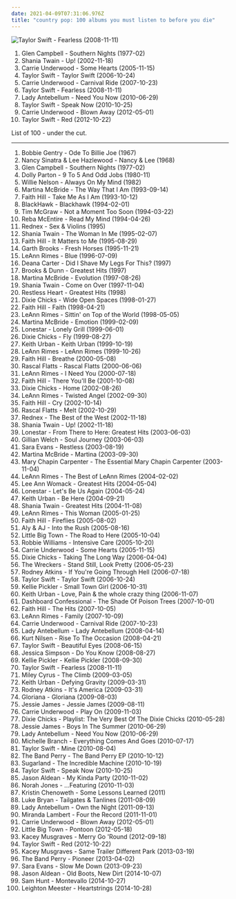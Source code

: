```yaml
---
date: 2021-04-09T07:31:06.976Z
title: "country pop: 100 albums you must listen to before you die"
---
```

![Taylor Swift - Fearless (2008-11-11)](https://img.discogs.com/LEhfQKESFmMZavnZUioB59n4kkc=/fit-in/540x491/filters:strip_icc():format(jpeg):mode_rgb():quality(90)/discogs-images/R-3439733-1330445174.jpeg.jpg "Taylor Swift - Fearless (2008-11-11)")
<ol class="albums">
<li data-cover="http://coverartarchive.org/release/834a05ec-4bbc-4276-b797-2ccdf625d648/7331581825-500.jpg" data-tags="country, country pop, contemporary christian, bono, ccm, urban cowboy, pentecostal, the edge, jesus had a penis, dake-bonoist, dake, dake-bonoism, confucius had a penis, listen to u2, dake-bonoistic doctrine, conforms to dake-bonoistic doctrine, moist butt kittens, they always conform to dake-bonoistic doctrine, finis jennings dake, dake-bono, contemporary muslim" role="button">Glen Campbell - Southern Nights (1977-02)</li>
<li data-cover="https://img.discogs.com/MOMwHVe2p5W1t2C_WX2_dUESRmM=/fit-in/600x515/filters:strip_icc():format(jpeg):mode_rgb():quality(90)/discogs-images/R-908095-1423688575-5624.jpeg.jpg" data-tags="country pop, pop, country" role="button">Shania Twain - Up! (2002-11-18)</li>
<li data-cover="http://coverartarchive.org/release/a33b9822-9f09-4e19-9d6e-e05af85c727b/5228564975-500.jpg" data-tags="country" role="button">Carrie Underwood - Some Hearts (2005-11-15)</li>
<li data-cover="http://coverartarchive.org/release/09689c80-1ecd-463d-b212-ad252cb138c9/8900302560-500.jpg" data-tags="country" role="button">Taylor Swift - Taylor Swift (2006-10-24)</li>
<li data-cover="http://coverartarchive.org/release/1ae35324-42a2-4cd8-880e-9d810ef964b2/6121102106-500.jpg" data-tags="country" role="button">Carrie Underwood - Carnival Ride (2007-10-23)</li>
<li data-cover="https://img.discogs.com/LEhfQKESFmMZavnZUioB59n4kkc=/fit-in/540x491/filters:strip_icc():format(jpeg):mode_rgb():quality(90)/discogs-images/R-3439733-1330445174.jpeg.jpg" data-tags="country" role="button">Taylor Swift - Fearless (2008-11-11)</li>
<li data-cover="https://img.discogs.com/Xp-xvx_0yhZAU08NC-Ef7bxl3sc=/fit-in/592x598/filters:strip_icc():format(jpeg):mode_rgb():quality(90)/discogs-images/R-2604025-1292748172.jpeg.jpg" data-tags="country" role="button">Lady Antebellum - Need You Now (2010-06-29)</li>
<li data-cover="https://img.discogs.com/scURdDHnJxXGhNe3S0C141A8zYQ=/fit-in/310x240/filters:strip_icc():format(jpeg):mode_rgb():quality(90)/discogs-images/R-3774986-1343921934-2320.jpeg.jpg" data-tags="country" role="button">Taylor Swift - Speak Now (2010-10-25)</li>
<li data-cover="https://img.discogs.com/wChLj95dyM62qYlsECzUPmYPK0o=/fit-in/600x600/filters:strip_icc():format(jpeg):mode_rgb():quality(90)/discogs-images/R-3575808-1335954973.jpeg.jpg" data-tags="country, country pop" role="button">Carrie Underwood - Blown Away (2012-05-01)</li>
<li data-cover="http://coverartarchive.org/release/90d96ad7-ca44-41f2-bc47-cbc9c762be3b/2432027661-500.jpg" data-tags="pop, country" role="button">Taylor Swift - Red (2012-10-22)</li>
</ol>
List of 100 - under the cut.
<!-- more -->

_________________

<ol class="albums">
<li data-cover="https://img.discogs.com/VcoRJm-YVZgqK4Aku3l0a6Djdp0=/fit-in/600x600/filters:strip_icc():format(jpeg):mode_rgb():quality(90)/discogs-images/R-5038593-1464622384-7864.jpeg.jpg" data-tags="country" role="button">
Bobbie Gentry - Ode To Billie Joe (1967)
</li>
<li data-cover="https://img.discogs.com/mybFD7GXpZAwbDkPS_9PVLeBEGo=/fit-in/600x608/filters:strip_icc():format(jpeg):mode_rgb():quality(90)/discogs-images/R-1904441-1507107587-5317.jpeg.jpg" data-tags="oldies, duets" role="button">
Nancy Sinatra & Lee Hazlewood - Nancy & Lee (1968)
</li>
<li data-cover="http://coverartarchive.org/release/834a05ec-4bbc-4276-b797-2ccdf625d648/7331581825-500.jpg" data-tags="country, country pop, contemporary christian, bono, ccm, urban cowboy, pentecostal, the edge, jesus had a penis, dake-bonoist, dake, dake-bonoism, confucius had a penis, listen to u2, dake-bonoistic doctrine, conforms to dake-bonoistic doctrine, moist butt kittens, they always conform to dake-bonoistic doctrine, finis jennings dake, dake-bono, contemporary muslim" role="button">
Glen Campbell - Southern Nights (1977-02)
</li>
<li data-cover="https://img.discogs.com/uhShPT4o0HiuyOpy0hSJQawuCtg=/fit-in/600x597/filters:strip_icc():format(jpeg):mode_rgb():quality(90)/discogs-images/R-2589121-1392873615-8230.jpeg.jpg" data-tags="80s" role="button">
Dolly Parton - 9 To 5 And Odd Jobs (1980-11)
</li>
<li data-cover="http://coverartarchive.org/release/ca3fc917-deaf-4a15-9cbc-dbf37f9f5e9b/5679177340-500.jpg" data-tags="country" role="button">
Willie Nelson - Always On My Mind (1982)
</li>
<li data-cover="https://img.discogs.com/ycYgoJHJs2Na9b5nHnML7P_mOW4=/fit-in/596x600/filters:strip_icc():format(jpeg):mode_rgb():quality(90)/discogs-images/R-6671031-1424291933-4912.jpeg.jpg" data-tags="country" role="button">
Martina McBride - The Way That I Am (1993-09-14)
</li>
<li data-cover="http://coverartarchive.org/release/b14a1773-77b9-4f3f-9a7c-77c266affc10/13621729859-500.jpg" data-tags="country" role="button">
Faith Hill - Take Me As I Am (1993-10-12)
</li>
<li data-cover="http://coverartarchive.org/release/65e46e08-39f7-4f7a-9424-da9b1eadf598/24971948566-500.jpg" data-tags="country, 90s, country pop, pop country, 1990s, 90s country, now available on last-fm radio 07q3, guy group, blackhawk, 90s country-pop, 90s country pop, countryalbum" role="button">
BlackHawk - Blackhawk (1994-02-01)
</li>
<li data-cover="http://coverartarchive.org/release/3ddced0c-1256-4934-9a9e-c46f57bafe1c/9375306516-500.jpg" data-tags="country" role="button">
Tim McGraw - Not a Moment Too Soon (1994-03-22)
</li>
<li data-cover="http://coverartarchive.org/release/e0b8ea86-2462-454e-950c-e9428882aa2a/10151666191-500.jpg" data-tags="country" role="button">
Reba McEntire - Read My Mind (1994-04-26)
</li>
<li data-cover="https://img.discogs.com/pAKaNMcVw3-Vj6P_FpeUQ6p6gXo=/fit-in/600x594/filters:strip_icc():format(jpeg):mode_rgb():quality(90)/discogs-images/R-435832-1197757353.jpeg.jpg" data-tags="eurodance" role="button">
Rednex - Sex & Violins (1995)
</li>
<li data-cover="http://coverartarchive.org/release/60137615-99da-340e-84cf-0606356e1125/6132686001-500.jpg" data-tags="country" role="button">
Shania Twain - The Woman In Me (1995-02-07)
</li>
<li data-cover="https://img.discogs.com/ZLUz5TPxdgBnxUxba4twgmD_iMo=/fit-in/600x606/filters:strip_icc():format(jpeg):mode_rgb():quality(90)/discogs-images/R-2069946-1262246966.jpeg.jpg" data-tags="country" role="button">
Faith Hill - It Matters to Me (1995-08-29)
</li>
<li data-cover="http://coverartarchive.org/release/053c38a0-1cda-4ccf-a8dd-c1acf8b395de/22060604615-500.jpg" data-tags="country, garth brooks" role="button">
Garth Brooks - Fresh Horses (1995-11-21)
</li>
<li data-cover="https://img.discogs.com/sE1T9hUyUW0QG9XtP_MwVOXf24A=/fit-in/600x946/filters:strip_icc():format(jpeg):mode_rgb():quality(90)/discogs-images/R-7571210-1444263508-8461.jpeg.jpg" data-tags="country, country pop" role="button">
LeAnn Rimes - Blue (1996-07-09)
</li>
<li data-cover="https://img.discogs.com/kGjwTJVkYTzpkUK96W2rCse2Ti8=/fit-in/580x569/filters:strip_icc():format(jpeg):mode_rgb():quality(90)/discogs-images/R-2886278-1371721365-3427.jpeg.jpg" data-tags="country" role="button">
Deana Carter - Did I Shave My Legs For This? (1997)
</li>
<li data-cover="http://coverartarchive.org/release/d9cf6052-0682-4ca3-b89b-4b563d075ea2/21187265585-500.jpg" data-tags="country, brooks and dunn" role="button">
Brooks & Dunn - Greatest Hits (1997)
</li>
<li data-cover="https://img.discogs.com/faB_-tEElnsFZt1mt4QCSLCA_Tk=/fit-in/600x448/filters:strip_icc():format(jpeg):mode_rgb():quality(90)/discogs-images/R-8648129-1466040642-2252.jpeg.jpg" data-tags="country, female vocalists, country pop, pop country, 90s country, country-crossover, country divas, ladies of country, 90s country-pop, 90s country pop, m bride" role="button">
Martina McBride - Evolution (1997-08-26)
</li>
<li data-cover="http://coverartarchive.org/release/9414114a-422b-460d-834d-be1e189bee4f/1120191755-500.jpg" data-tags="shania twain, country" role="button">
Shania Twain - Come on Over (1997-11-04)
</li>
<li data-cover="http://coverartarchive.org/release/f42ed420-5df1-44d5-a9fd-9b571002ebb9/26646573035-500.jpg" data-tags="pop, country" role="button">
Restless Heart - Greatest Hits (1998)
</li>
<li data-cover="http://coverartarchive.org/release/dc20ab32-ff95-3621-bdaf-92b90e826ee1/6201935684-500.jpg" data-tags="country" role="button">
Dixie Chicks - Wide Open Spaces (1998-01-27)
</li>
<li data-cover="https://img.discogs.com/s4m95FOuORiQxm4FwcIzHreL84I=/fit-in/600x597/filters:strip_icc():format(jpeg):mode_rgb():quality(90)/discogs-images/R-9591069-1573305772-6225.jpeg.jpg" data-tags="country" role="button">
Faith Hill - Faith (1998-04-21)
</li>
<li data-cover="http://coverartarchive.org/release/d0878f83-4b85-4124-89c7-eb86733be61a/17661420020-500.jpg" data-tags="country pop" role="button">
LeAnn Rimes - Sittin' on Top of the World (1998-05-05)
</li>
<li data-cover="http://coverartarchive.org/release/1d845523-a674-406a-a93d-2b66c1329169/26642280411-500.jpg" data-tags="country, female vocalists, 90s, country pop, pop country, 1990s, 90s country, country-crossover, country divas, ladies of country, 90s country-pop, favorite artist-band, 90s country pop, m bride" role="button">
Martina McBride - Emotion (1999-02-09)
</li>
<li data-cover="https://img.discogs.com/na6SCvM0UqeDH4JbLATHyNmVPoM=/fit-in/600x601/filters:strip_icc():format(jpeg):mode_rgb():quality(90)/discogs-images/R-2377099-1280471658.jpeg.jpg" data-tags="country" role="button">
Lonestar - Lonely Grill (1999-06-01)
</li>
<li data-cover="http://coverartarchive.org/release/c464169f-eec9-3406-9690-5e5667ec091d/6201889696-500.jpg" data-tags="country" role="button">
Dixie Chicks - Fly (1999-08-27)
</li>
<li data-cover="http://coverartarchive.org/release/6604e34d-932e-4c16-afae-829ccf920fd7/21568214110-500.jpg" data-tags="country" role="button">
Keith Urban - Keith Urban (1999-10-19)
</li>
<li data-cover="https://img.discogs.com/0IYWJXJxnn8Ns7-7qg5ZtJFvSo8=/fit-in/600x931/filters:strip_icc():format(jpeg):mode_rgb():quality(90)/discogs-images/R-11806914-1522702106-2622.jpeg.jpg" data-tags="country, country pop" role="button">
LeAnn Rimes - LeAnn Rimes (1999-10-26)
</li>
<li data-cover="https://img.discogs.com/FVqQKfvmlWg9qr9gQTtyiEybOS4=/fit-in/505x379/filters:strip_icc():format(jpeg):mode_rgb():quality(90)/discogs-images/R-9017805-1473510456-2459.jpeg.jpg" data-tags="country" role="button">
Faith Hill - Breathe (2000-05-08)
</li>
<li data-cover="https://img.discogs.com/I15ThjPZVjFPbdkhiL1_4C7bKdg=/fit-in/600x590/filters:strip_icc():format(jpeg):mode_rgb():quality(90)/discogs-images/R-9757895-1510661558-4833.jpeg.jpg" data-tags="country" role="button">
Rascal Flatts - Rascal Flatts (2000-06-06)
</li>
<li data-cover="https://img.discogs.com/1W0VNVjD24tviPLcPvTdgAwnVew=/fit-in/500x496/filters:strip_icc():format(jpeg):mode_rgb():quality(90)/discogs-images/R-2397609-1420294713-2113.jpeg.jpg" data-tags="country" role="button">
LeAnn Rimes - I Need You (2000-07-18)
</li>
<li data-cover="https://img.discogs.com/QQzPWq86GhQz5OZkC51lc_U2mMc=/fit-in/600x594/filters:strip_icc():format(jpeg):mode_rgb():quality(90)/discogs-images/R-4123011-1587673975-8348.jpeg.jpg" data-tags="country" role="button">
Faith Hill - There You'll Be (2001-10-08)
</li>
<li data-cover="http://coverartarchive.org/release/d65493ed-9fae-3381-b57d-8e50596c72cd/14014357566-500.jpg" data-tags="country" role="button">
Dixie Chicks - Home (2002-08-26)
</li>
<li data-cover="https://img.discogs.com/N3e-LAaWsbFWgk10Sqbkj3mL2qY=/fit-in/600x499/filters:strip_icc():format(jpeg):mode_rgb():quality(90)/discogs-images/R-9941242-1493824552-6901.jpeg.jpg" data-tags="country" role="button">
LeAnn Rimes - Twisted Angel (2002-09-30)
</li>
<li data-cover="http://coverartarchive.org/release/b4559308-a761-3279-8243-35952f3aeb7a/19438296770-500.jpg" data-tags="country" role="button">
Faith Hill - Cry (2002-10-14)
</li>
<li data-cover="http://coverartarchive.org/release/851b631c-a923-4073-8aed-78dbbe56e34c/4318153854-500.jpg" data-tags="country" role="button">
Rascal Flatts - Melt (2002-10-29)
</li>
<li data-cover="http://coverartarchive.org/release/f51dc5d8-9ede-474e-a5d5-6ac95dd6112a/21859992537-500.jpg" data-tags="dance" role="button">
Rednex - The Best of the West (2002-11-18)
</li>
<li data-cover="https://img.discogs.com/MOMwHVe2p5W1t2C_WX2_dUESRmM=/fit-in/600x515/filters:strip_icc():format(jpeg):mode_rgb():quality(90)/discogs-images/R-908095-1423688575-5624.jpeg.jpg" data-tags="country pop, pop, country" role="button">
Shania Twain - Up! (2002-11-18)
</li>
<li data-cover="http://coverartarchive.org/release/34fbc14f-b370-4f93-91b8-f618df11f216/2728617775-500.jpg" data-tags="country pop, modern country, pop country, 90s country, 5 star albums, lonestar, 90s country-pop" role="button">
Lonestar - From There to Here: Greatest Hits (2003-06-03)
</li>
<li data-cover="http://coverartarchive.org/release/b6f84cbc-afff-36c1-9eab-8da0633c7c6c/2255166850-500.jpg" data-tags="alt-country" role="button">
Gillian Welch - Soul Journey (2003-06-03)
</li>
<li data-cover="https://img.discogs.com/rrjCG_LQJJWy28UlNf8tbZtd-TU=/fit-in/600x597/filters:strip_icc():format(jpeg):mode_rgb():quality(90)/discogs-images/R-7660041-1529240943-9407.jpeg.jpg" data-tags="country" role="button">
Sara Evans - Restless (2003-08-19)
</li>
<li data-cover="https://img.discogs.com/rnQVk8md3NB1fsg8Zqrb_a1UB0c=/fit-in/600x602/filters:strip_icc():format(jpeg):mode_rgb():quality(90)/discogs-images/R-2471077-1286280855.jpeg.jpg" data-tags="country" role="button">
Martina McBride - Martina (2003-09-30)
</li>
<li data-cover="http://coverartarchive.org/release/65f8ad28-acdf-40cb-b1db-a796c9e4d3b7/26645870377-500.jpg" data-tags="country, female singer songwriter" role="button">
Mary Chapin Carpenter - The Essential Mary Chapin Carpenter (2003-11-04)
</li>
<li data-cover="http://coverartarchive.org/release/f4c76621-26e8-4c79-b449-f210eeb539b6/17468658946-500.jpg" data-tags="country" role="button">
LeAnn Rimes - The Best of LeAnn Rimes (2004-02-02)
</li>
<li data-cover="http://coverartarchive.org/release/5e14fd81-1fe8-491c-b128-b21b8033499a/21278155542-500.jpg" data-tags="country" role="button">
Lee Ann Womack - Greatest Hits (2004-05-04)
</li>
<li data-cover="http://coverartarchive.org/release/c97d7799-66e5-46c7-a912-b68b6aca689c/21568671509-500.jpg" data-tags="country" role="button">
Lonestar - Let's Be Us Again (2004-05-24)
</li>
<li data-cover="http://coverartarchive.org/release/99bfcd40-b086-41f7-83d7-786fbbb3c99b/26696949744-500.jpg" data-tags="country" role="button">
Keith Urban - Be Here (2004-09-21)
</li>
<li data-cover="http://coverartarchive.org/release/958f84cf-4658-38d5-8af7-e82b7e4201cc/20691175360-500.jpg" data-tags="shania twain, country" role="button">
Shania Twain - Greatest Hits (2004-11-08)
</li>
<li data-cover="https://img.discogs.com/mLXYaVo2oQ_Yd8aR6o7TdC-tguU=/fit-in/600x497/filters:strip_icc():format(jpeg):mode_rgb():quality(90)/discogs-images/R-6653521-1423936681-9804.jpeg.jpg" data-tags="country" role="button">
LeAnn Rimes - This Woman (2005-01-25)
</li>
<li data-cover="http://coverartarchive.org/release/6174cef4-1447-4936-8454-e90a7f1cb1a6/28236503054-500.jpg" data-tags="country" role="button">
Faith Hill - Fireflies (2005-08-02)
</li>
<li data-cover="http://coverartarchive.org/release/14acfbcf-3a1b-4dad-bf31-fae0525aeed2/22195854394-500.jpg" data-tags="pop, alternative, alternative rock" role="button">
Aly & AJ - Into the Rush (2005-08-16)
</li>
<li data-cover="http://coverartarchive.org/release/538329ea-1087-4ef6-800e-d9069cabd299/19388646151-500.jpg" data-tags="country" role="button">
Little Big Town - The Road to Here (2005-10-04)
</li>
<li data-cover="http://coverartarchive.org/release/d304d0ae-4937-30a9-9ea7-656a8d92860b/1413448182-500.jpg" data-tags="pop, robbie williams" role="button">
Robbie Williams - Intensive Care (2005-10-20)
</li>
<li data-cover="http://coverartarchive.org/release/a33b9822-9f09-4e19-9d6e-e05af85c727b/5228564975-500.jpg" data-tags="country" role="button">
Carrie Underwood - Some Hearts (2005-11-15)
</li>
<li data-cover="https://img.discogs.com/4QzVpu_GvEwZgSwY_OS5phfkCTk=/fit-in/167x167/filters:strip_icc():format(jpeg):mode_rgb():quality(90)/discogs-images/R-3362092-1327361300.jpeg.jpg" data-tags="country" role="button">
Dixie Chicks - Taking The Long Way (2006-04-04)
</li>
<li data-cover="https://img.discogs.com/xFrIQJnXSfVK9N_bCXR9rvb9uJk=/fit-in/445x450/filters:strip_icc():format(jpeg):mode_rgb():quality(90)/discogs-images/R-1402301-1216632404.jpeg.jpg" data-tags="country" role="button">
The Wreckers - Stand Still, Look Pretty (2006-05-23)
</li>
<li data-cover="http://coverartarchive.org/release/64428544-ade7-4a82-ac93-8f797990bfe9/15750719475-500.jpg" data-tags="country, sweet songs" role="button">
Rodney Atkins - If You're Going Through Hell (2006-07-18)
</li>
<li data-cover="http://coverartarchive.org/release/09689c80-1ecd-463d-b212-ad252cb138c9/8900302560-500.jpg" data-tags="country" role="button">
Taylor Swift - Taylor Swift (2006-10-24)
</li>
<li data-cover="http://coverartarchive.org/release/b75d84c9-0c2a-4f3e-80e3-8c385efd63c0/25970432695-500.jpg" data-tags="country" role="button">
Kellie Pickler - Small Town Girl (2006-10-31)
</li>
<li data-cover="https://img.discogs.com/cbWRBO7bQYZ29szzE21aUJO2Nko=/fit-in/596x597/filters:strip_icc():format(jpeg):mode_rgb():quality(90)/discogs-images/R-877510-1304419569.jpeg.jpg" data-tags="country" role="button">
Keith Urban - Love, Pain & the whole crazy thing (2006-11-07)
</li>
<li data-cover="https://img.discogs.com/WOF7raIoLouZaJKqPANneAjx6o8=/fit-in/500x500/filters:strip_icc():format(jpeg):mode_rgb():quality(90)/discogs-images/R-3999652-1351882712-6546.jpeg.jpg" data-tags="acoustic" role="button">
Dashboard Confessional - The Shade Of Poison Trees (2007-10-01)
</li>
<li data-cover="http://coverartarchive.org/release/dc56dfd8-b72f-499f-bfe4-e20d2e680067/17234830279-500.jpg" data-tags="country" role="button">
Faith Hill - The Hits (2007-10-05)
</li>
<li data-cover="http://coverartarchive.org/release/5433150e-c4ec-4483-8533-9dd4a4feebd5/15319558202-500.jpg" data-tags="country" role="button">
LeAnn Rimes - Family (2007-10-09)
</li>
<li data-cover="http://coverartarchive.org/release/1ae35324-42a2-4cd8-880e-9d810ef964b2/6121102106-500.jpg" data-tags="country" role="button">
Carrie Underwood - Carnival Ride (2007-10-23)
</li>
<li data-cover="https://img.discogs.com/20jVDulzuFingwCKr6c21N83ecs=/fit-in/600x600/filters:strip_icc():format(jpeg):mode_rgb():quality(90)/discogs-images/R-1608105-1231859074.jpeg.jpg" data-tags="country" role="button">
Lady Antebellum - Lady Antebellum (2008-04-14)
</li>
<li data-cover="https://img.discogs.com/iBznMpJFkmxMSdLLL8KVpRWYlyg=/fit-in/600x607/filters:strip_icc():format(jpeg):mode_rgb():quality(90)/discogs-images/R-1331713-1246226768.jpeg.jpg" data-tags="kurt nilsen" role="button">
Kurt Nilsen - Rise To The Occasion (2008-04-21)
</li>
<li data-cover="http://coverartarchive.org/release/0d741fcf-1210-4b90-a165-d37abdb06511/8901648071-500.jpg" data-tags="pop, country, female vocalists" role="button">
Taylor Swift - Beautiful Eyes (2008-06-15)
</li>
<li data-cover="http://coverartarchive.org/release/dcf0cfad-6bed-3891-8326-f651dfbee9c4/9759244661-500.jpg" data-tags="country" role="button">
Jessica Simpson - Do You Know (2008-08-27)
</li>
<li data-cover="http://coverartarchive.org/release/8cd145f5-a5f1-44e7-b4aa-6951dcc57952/25970423591-500.jpg" data-tags="country" role="button">
Kellie Pickler - Kellie Pickler (2008-09-30)
</li>
<li data-cover="https://img.discogs.com/LEhfQKESFmMZavnZUioB59n4kkc=/fit-in/540x491/filters:strip_icc():format(jpeg):mode_rgb():quality(90)/discogs-images/R-3439733-1330445174.jpeg.jpg" data-tags="country" role="button">
Taylor Swift - Fearless (2008-11-11)
</li>
<li data-cover="http://coverartarchive.org/release/5912f8e6-fa41-481b-a434-e766a17df497/4767018368-500.jpg" data-tags="miley cyrus" role="button">
Miley Cyrus - The Climb (2009-03-05)
</li>
<li data-cover="http://coverartarchive.org/release/afd85101-c717-4d44-97ce-c533da9cc377/14920368979-500.jpg" data-tags="country" role="button">
Keith Urban - Defying Gravity (2009-03-31)
</li>
<li data-cover="http://coverartarchive.org/release/17313ca7-d200-4f04-993a-eaec731083b0/23737640405-500.jpg" data-tags="country" role="button">
Rodney Atkins - It's America (2009-03-31)
</li>
<li data-cover="https://img.discogs.com/g4P_85i4os0onW_ADNpUL27DLwM=/fit-in/500x500/filters:strip_icc():format(jpeg):mode_rgb():quality(90)/discogs-images/R-3151386-1318138761.jpeg.jpg" data-tags="country" role="button">
Gloriana - Gloriana (2009-08-03)
</li>
<li data-cover="http://coverartarchive.org/release/564a868a-aaff-4396-a75e-f27613dc886d/4227327754-500.jpg" data-tags="country, pop, dance" role="button">
Jessie James - Jessie James (2009-08-11)
</li>
<li data-cover="http://coverartarchive.org/release/0b7b7553-1492-49f4-b8bc-3fb482fe4ab2/7911228592-500.jpg" data-tags="country" role="button">
Carrie Underwood - Play On (2009-11-03)
</li>
<li data-cover="http://coverartarchive.org/release/4e62da04-6192-4980-a30f-b173d12f9276/22443264500-500.jpg" data-tags="country" role="button">
Dixie Chicks - Playlist: The Very Best Of The Dixie Chicks (2010-05-28)
</li>
<li data-cover="http://coverartarchive.org/release/ad7bdd58-7822-4e72-aafe-b82f4a494918/3387936517-500.jpg" data-tags="pop, country pop, jessie james" role="button">
Jessie James - Boys In The Summer (2010-06-29)
</li>
<li data-cover="https://img.discogs.com/Xp-xvx_0yhZAU08NC-Ef7bxl3sc=/fit-in/592x598/filters:strip_icc():format(jpeg):mode_rgb():quality(90)/discogs-images/R-2604025-1292748172.jpeg.jpg" data-tags="country" role="button">
Lady Antebellum - Need You Now (2010-06-29)
</li>
<li data-cover="http://coverartarchive.org/release/553872be-6bfa-3dcc-941e-10d126aab66a/14247286471-500.jpg" data-tags="country pop" role="button">
Michelle Branch - Everything Comes And Goes (2010-07-17)
</li>
<li data-cover="https://img.discogs.com/j7Kn7dzkFMwNe_Nju7W3N5sptEo=/fit-in/600x600/filters:strip_icc():format(jpeg):mode_rgb():quality(90)/discogs-images/R-8818776-1469436766-8082.jpeg.jpg" data-tags="taylor swift" role="button">
Taylor Swift - Mine (2010-08-04)
</li>
<li data-cover="http://coverartarchive.org/release/2be90de4-791d-4799-b70e-0f0891fd4871/10220409119-500.jpg" data-tags="country, female vocalists" role="button">
The Band Perry - The Band Perry EP (2010-10-12)
</li>
<li data-cover="http://coverartarchive.org/release/57877bb1-4a05-448b-a37e-41649ea99e35/10798226561-500.jpg" data-tags="country" role="button">
Sugarland - The Incredible Machine (2010-10-19)
</li>
<li data-cover="https://img.discogs.com/scURdDHnJxXGhNe3S0C141A8zYQ=/fit-in/310x240/filters:strip_icc():format(jpeg):mode_rgb():quality(90)/discogs-images/R-3774986-1343921934-2320.jpeg.jpg" data-tags="country" role="button">
Taylor Swift - Speak Now (2010-10-25)
</li>
<li data-cover="http://coverartarchive.org/release/91b48d70-bce1-4806-880c-a2b1488ac877/2663859177-500.jpg" data-tags="country, country rock" role="button">
Jason Aldean - My Kinda Party (2010-11-02)
</li>
<li data-cover="https://img.discogs.com/olt-pzPNw2Pu1OWKvLg7Ixno8tI=/fit-in/600x600/filters:strip_icc():format(jpeg):mode_rgb():quality(90)/discogs-images/R-9494865-1481560236-2782.jpeg.jpg" data-tags="norah jones" role="button">
Norah Jones - ...Featuring (2010-11-03)
</li>
<li data-cover="http://coverartarchive.org/release/2155242f-ac29-4f26-9978-ada9115a8bf9/27573283493-500.jpg" data-tags="pop, country, country pop, pop country, 10s, 2010s" role="button">
Kristin Chenoweth - Some Lessons Learned (2011)
</li>
<li data-cover="http://coverartarchive.org/release/c1647ae7-993c-4b98-83bd-36b1003342b1/3499102791-500.jpg" data-tags="country" role="button">
Luke Bryan - Tailgates & Tanlines (2011-08-09)
</li>
<li data-cover="https://img.discogs.com/-AaM238cQ-tI0TXoRWXfVNZhdHw=/fit-in/300x265/filters:strip_icc():format(jpeg):mode_rgb():quality(90)/discogs-images/R-9519370-1484442560-7043.jpeg.jpg" data-tags="country" role="button">
Lady Antebellum - Own the Night (2011-09-13)
</li>
<li data-cover="http://coverartarchive.org/release/a23b683f-5d70-4250-94e3-5b8de2281283/6656877434-500.jpg" data-tags="country, 2010s" role="button">
Miranda Lambert - Four the Record (2011-11-01)
</li>
<li data-cover="https://img.discogs.com/wChLj95dyM62qYlsECzUPmYPK0o=/fit-in/600x600/filters:strip_icc():format(jpeg):mode_rgb():quality(90)/discogs-images/R-3575808-1335954973.jpeg.jpg" data-tags="country, country pop" role="button">
Carrie Underwood - Blown Away (2012-05-01)
</li>
<li data-cover="http://coverartarchive.org/release/fc6ba0f1-7ac6-4e47-8680-3590668d0b72/1024561249-500.jpg" data-tags="country" role="button">
Little Big Town - Pontoon (2012-05-18)
</li>
<li data-cover="http://coverartarchive.org/release/1768bc0e-8a89-437c-874d-7db6d5693879/14534292856-500.jpg" data-tags="country" role="button">
Kacey Musgraves - Merry Go 'Round (2012-09-18)
</li>
<li data-cover="http://coverartarchive.org/release/90d96ad7-ca44-41f2-bc47-cbc9c762be3b/2432027661-500.jpg" data-tags="pop, country" role="button">
Taylor Swift - Red (2012-10-22)
</li>
<li data-cover="http://coverartarchive.org/release/024abf44-0f50-4369-bcd6-ea7017d40474/14533802813-500.jpg" data-tags="country" role="button">
Kacey Musgraves - Same Trailer Different Park (2013-03-19)
</li>
<li data-cover="http://coverartarchive.org/release/44c22b01-d045-4759-b0f9-e0c30b3ab124/6893165050-500.jpg" data-tags="country" role="button">
The Band Perry - Pioneer (2013-04-02)
</li>
<li data-cover="http://coverartarchive.org/release/dfaf46c6-d2b5-4a67-9113-705b982fb4d9/5633586543-500.jpg" data-tags="country, country pop, sara evans -slow me down" role="button">
Sara Evans - Slow Me Down (2013-09-23)
</li>
<li data-cover="http://coverartarchive.org/release/9995defc-83f0-4986-8034-37a351c9d8f5/8535696317-500.jpg" data-tags="drone, meme, mucore" role="button">
Jason Aldean - Old Boots, New Dirt (2014-10-07)
</li>
<li data-cover="http://coverartarchive.org/release/3757c03f-d849-4f8f-a4c7-726904ef8fb0/25348040175-500.jpg" data-tags="not country, not sexy" role="button">
Sam Hunt - Montevallo (2014-10-27)
</li>
<li data-cover="http://coverartarchive.org/release/97c9644e-e32c-4216-875e-7ae390e63571/8451772893-500.jpg" data-tags="folk" role="button">
Leighton Meester - Heartstrings (2014-10-28)
</li>
</ol>